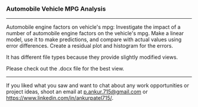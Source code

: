 ### Automobile Vehicle MPG Analysis
---
Automobile engine factors on vehicle's mpg: Investigate the impact of a number of automobile engine factors on the vehicle's mpg. Make a linear model, use it to make predictions, and compare with actual values using error differences. Create a residual plot and histogram for the errors.

It has different file types because they provide slightly modified views. 

Please check out the .docx file for the best view.

---
If you liked what you saw and want to chat about any work opportunities or project ideas, shoot an email at [p.ankur.715@gmail.com](mailto:p.ankur.715@gmail.com) or https://www.linkedin.com/in/ankurpatel715/.
